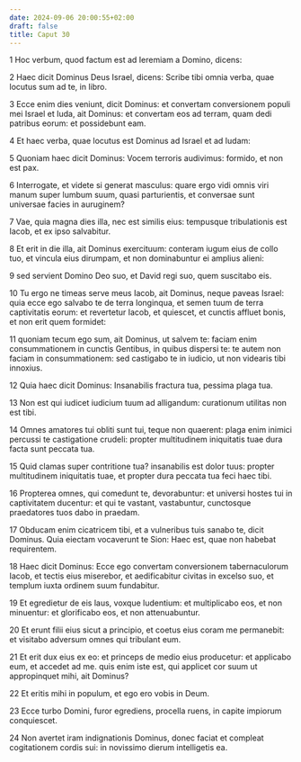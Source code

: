 ```yaml
---
date: 2024-09-06 20:00:55+02:00
draft: false
title: Caput 30
---
```





1 Hoc verbum, quod factum est ad Ieremiam a Domino, dicens:

2 Haec dicit Dominus Deus Israel, dicens: Scribe tibi omnia verba, quae locutus sum ad te, in libro.

3 Ecce enim dies veniunt, dicit Dominus: et convertam conversionem populi mei Israel et Iuda, ait Dominus: et convertam eos ad terram, quam dedi patribus eorum: et possidebunt eam.

4 Et haec verba, quae locutus est Dominus ad Israel et ad Iudam:

5 Quoniam haec dicit Dominus: Vocem terroris audivimus: formido, et non est pax.

6 Interrogate, et videte si generat masculus: quare ergo vidi omnis viri manum super lumbum suum, quasi parturientis, et conversae sunt universae facies in auruginem?

7 Vae, quia magna dies illa, nec est similis eius: tempusque tribulationis est Iacob, et ex ipso salvabitur.

8 Et erit in die illa, ait Dominus exercituum: conteram iugum eius de collo tuo, et vincula eius dirumpam, et non dominabuntur ei amplius alieni:

9 sed servient Domino Deo suo, et David regi suo, quem suscitabo eis.

10 Tu ergo ne timeas serve meus Iacob, ait Dominus, neque paveas Israel: quia ecce ego salvabo te de terra longinqua, et semen tuum de terra captivitatis eorum: et revertetur Iacob, et quiescet, et cunctis affluet bonis, et non erit quem formidet:

11 quoniam tecum ego sum, ait Dominus, ut salvem te: faciam enim consummationem in cunctis Gentibus, in quibus dispersi te: te autem non faciam in consummationem: sed castigabo te in iudicio, ut non videaris tibi innoxius.

12 Quia haec dicit Dominus: Insanabilis fractura tua, pessima plaga tua.

13 Non est qui iudicet iudicium tuum ad alligandum: curationum utilitas non est tibi.

14 Omnes amatores tui obliti sunt tui, teque non quaerent: plaga enim inimici percussi te castigatione crudeli: propter multitudinem iniquitatis tuae dura facta sunt peccata tua.

15 Quid clamas super contritione tua? insanabilis est dolor tuus: propter multitudinem iniquitatis tuae, et propter dura peccata tua feci haec tibi.

16 Propterea omnes, qui comedunt te, devorabuntur: et universi hostes tui in captivitatem ducentur: et qui te vastant, vastabuntur, cunctosque praedatores tuos dabo in praedam.

17 Obducam enim cicatricem tibi, et a vulneribus tuis sanabo te, dicit Dominus. Quia eiectam vocaverunt te Sion: Haec est, quae non habebat requirentem.

18 Haec dicit Dominus: Ecce ego convertam conversionem tabernaculorum Iacob, et tectis eius miserebor, et aedificabitur civitas in excelso suo, et templum iuxta ordinem suum fundabitur.

19 Et egredietur de eis laus, voxque ludentium: et multiplicabo eos, et non minuentur: et glorificabo eos, et non attenuabuntur.

20 Et erunt filii eius sicut a principio, et coetus eius coram me permanebit: et visitabo adversum omnes qui tribulant eum.

21 Et erit dux eius ex eo: et princeps de medio eius producetur: et applicabo eum, et accedet ad me. quis enim iste est, qui applicet cor suum ut appropinquet mihi, ait Dominus?

22 Et eritis mihi in populum, et ego ero vobis in Deum.

23 Ecce turbo Domini, furor egrediens, procella ruens, in capite impiorum conquiescet.

24 Non avertet iram indignationis Dominus, donec faciat et compleat cogitationem cordis sui: in novissimo dierum intelligetis ea.

